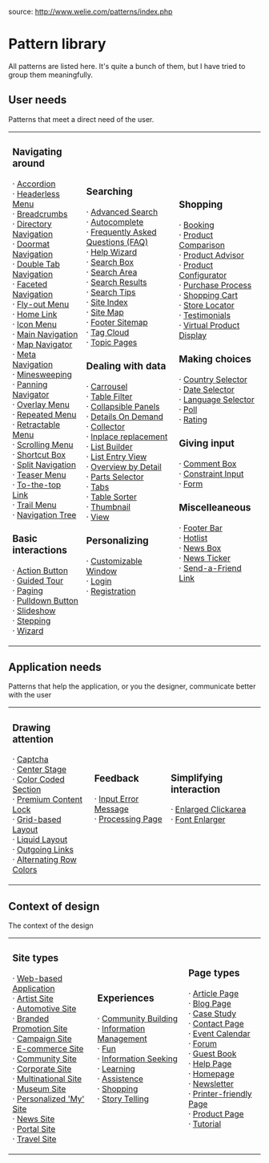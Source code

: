 source: http://www.welie.com/patterns/index.php

# Pattern library

All patterns are listed here. It's quite a bunch of them, but I have tried to group them meaningfully.  

## User needs

Patterns that meet a direct need of the user.  

<table class="topbottomBorder" cellspacing="0" cellpadding="0" border="0" width="673">

<tbody>

<tr>

<td class="normalText">

### Navigating around

· [Accordion](http://www.welie.com/patterns/showPattern.php?patternID=accordion)  
· [Headerless Menu](http://www.welie.com/patterns/showPattern.php?patternID=combined-menu)  
· [Breadcrumbs](http://www.welie.com/patterns/showPattern.php?patternID=crumbs)  
· [Directory Navigation](http://www.welie.com/patterns/showPattern.php?patternID=directory)  
· [Doormat Navigation](http://www.welie.com/patterns/showPattern.php?patternID=doormat)  
· [Double Tab Navigation](http://www.welie.com/patterns/showPattern.php?patternID=doubletab)  
· [Faceted Navigation](http://www.welie.com/patterns/showPattern.php?patternID=faceted-navigation)  
· [Fly-out Menu](http://www.welie.com/patterns/showPattern.php?patternID=fly-out-menu)  
· [Home Link](http://www.welie.com/patterns/showPattern.php?patternID=home)  
· [Icon Menu](http://www.welie.com/patterns/showPattern.php?patternID=image-menu)  
· [Main Navigation](http://www.welie.com/patterns/showPattern.php?patternID=main-navigation)  
· [Map Navigator](http://www.welie.com/patterns/showPattern.php?patternID=map-navigator)  
· [Meta Navigation](http://www.welie.com/patterns/showPattern.php?patternID=meta-navigation)  
· [Minesweeping](http://www.welie.com/patterns/showPattern.php?patternID=minesweeping)  
· [Panning Navigator](http://www.welie.com/patterns/showPattern.php?patternID=navigator)  
· [Overlay Menu](http://www.welie.com/patterns/showPattern.php?patternID=overlay-menu)  
· [Repeated Menu](http://www.welie.com/patterns/showPattern.php?patternID=repeated-menu)  
· [Retractable Menu](http://www.welie.com/patterns/showPattern.php?patternID=retractable-menu)  
· [Scrolling Menu](http://www.welie.com/patterns/showPattern.php?patternID=scrolling-menu)  
· [Shortcut Box](http://www.welie.com/patterns/showPattern.php?patternID=shortcut-box)  
· [Split Navigation](http://www.welie.com/patterns/showPattern.php?patternID=split-navigation)  
· [Teaser Menu](http://www.welie.com/patterns/showPattern.php?patternID=teasermenu)  
· [To-the-top Link](http://www.welie.com/patterns/showPattern.php?patternID=top)  
· [Trail Menu](http://www.welie.com/patterns/showPattern.php?patternID=trail-menu)  
· [Navigation Tree](http://www.welie.com/patterns/showPattern.php?patternID=tree)  

### Basic interactions

· [Action Button](http://www.welie.com/patterns/showPattern.php?patternID=action-button)  
· [Guided Tour](http://www.welie.com/patterns/showPattern.php?patternID=guided-tour)  
· [Paging](http://www.welie.com/patterns/showPattern.php?patternID=paging)  
· [Pulldown Button](http://www.welie.com/patterns/showPattern.php?patternID=pulldown-button)  
· [Slideshow](http://www.welie.com/patterns/showPattern.php?patternID=slideshow)  
· [Stepping](http://www.welie.com/patterns/showPattern.php?patternID=stepping)  
· [Wizard](http://www.welie.com/patterns/showPattern.php?patternID=wizard)  
</td>

<td class="normalText">

### Searching

· [Advanced Search](http://www.welie.com/patterns/showPattern.php?patternID=advanced-search)  
· [Autocomplete](http://www.welie.com/patterns/showPattern.php?patternID=autocomplete)  
· [Frequently Asked Questions (FAQ)](http://www.welie.com/patterns/showPattern.php?patternID=faq)  
· [Help Wizard](http://www.welie.com/patterns/showPattern.php?patternID=help-wizard)  
· [Search Box](http://www.welie.com/patterns/showPattern.php?patternID=search)  
· [Search Area](http://www.welie.com/patterns/showPattern.php?patternID=searcharea)  
· [Search Results](http://www.welie.com/patterns/showPattern.php?patternID=search-results)  
· [Search Tips](http://www.welie.com/patterns/showPattern.php?patternID=search-tips)  
· [Site Index](http://www.welie.com/patterns/showPattern.php?patternID=site-index)  
· [Site Map](http://www.welie.com/patterns/showPattern.php?patternID=sitemap)  
· [Footer Sitemap](http://www.welie.com/patterns/showPattern.php?patternID=sitemap-footer)  
· [Tag Cloud](http://www.welie.com/patterns/showPattern.php?patternID=tag-cloud)  
· [Topic Pages](http://www.welie.com/patterns/showPattern.php?patternID=topic-pages)  

### Dealing with data

· [Carrousel](http://www.welie.com/patterns/showPattern.php?patternID=carrousel)  
· [Table Filter](http://www.welie.com/patterns/showPattern.php?patternID=column-filter)  
· [Collapsible Panels](http://www.welie.com/patterns/showPattern.php?patternID=collapsible-panels)  
· [Details On Demand](http://www.welie.com/patterns/showPattern.php?patternID=details-on-demand)  
· [Collector](http://www.welie.com/patterns/showPattern.php?patternID=favourites)  
· [Inplace replacement](http://www.welie.com/patterns/showPattern.php?patternID=inplace-replacement)  
· [List Builder](http://www.welie.com/patterns/showPattern.php?patternID=list-builder)  
· [List Entry View](http://www.welie.com/patterns/showPattern.php?patternID=list-entry-view)  
· [Overview by Detail](http://www.welie.com/patterns/showPattern.php?patternID=overview-detail)  
· [Parts Selector](http://www.welie.com/patterns/showPattern.php?patternID=parts-selector)  
· [Tabs](http://www.welie.com/patterns/showPattern.php?patternID=tabbing)  
· [Table Sorter](http://www.welie.com/patterns/showPattern.php?patternID=table-sorter)  
· [Thumbnail](http://www.welie.com/patterns/showPattern.php?patternID=thumbnail)  
· [View](http://www.welie.com/patterns/showPattern.php?patternID=view)  

### Personalizing

· [Customizable Window](http://www.welie.com/patterns/showPattern.php?patternID=customization-window)  
· [Login](http://www.welie.com/patterns/showPattern.php?patternID=login)  
· [Registration](http://www.welie.com/patterns/showPattern.php?patternID=registration)  
</td>

<td class="normalText">

### Shopping

· [Booking](http://www.welie.com/patterns/showPattern.php?patternID=booking)  
· [Product Comparison](http://www.welie.com/patterns/showPattern.php?patternID=comparison)  
· [Product Advisor](http://www.welie.com/patterns/showPattern.php?patternID=product-advisor)  
· [Product Configurator](http://www.welie.com/patterns/showPattern.php?patternID=product-configurator)  
· [Purchase Process](http://www.welie.com/patterns/showPattern.php?patternID=purchase-process)  
· [Shopping Cart](http://www.welie.com/patterns/showPattern.php?patternID=shopping-cart)  
· [Store Locator](http://www.welie.com/patterns/showPattern.php?patternID=store-locator)  
· [Testimonials](http://www.welie.com/patterns/showPattern.php?patternID=testimonials)  
· [Virtual Product Display](http://www.welie.com/patterns/showPattern.php?patternID=vpd)  

### Making choices

· [Country Selector](http://www.welie.com/patterns/showPattern.php?patternID=country-selector)  
· [Date Selector](http://www.welie.com/patterns/showPattern.php?patternID=date-selector)  
· [Language Selector](http://www.welie.com/patterns/showPattern.php?patternID=language-selector)  
· [Poll](http://www.welie.com/patterns/showPattern.php?patternID=poll)  
· [Rating](http://www.welie.com/patterns/showPattern.php?patternID=rating)  

### Giving input

· [Comment Box](http://www.welie.com/patterns/showPattern.php?patternID=comment-box)  
· [Constraint Input](http://www.welie.com/patterns/showPattern.php?patternID=format)  
· [Form](http://www.welie.com/patterns/showPattern.php?patternID=forms)  

### Miscelleaneous

· [Footer Bar](http://www.welie.com/patterns/showPattern.php?patternID=footer-bar)  
· [Hotlist](http://www.welie.com/patterns/showPattern.php?patternID=hotlist)  
· [News Box](http://www.welie.com/patterns/showPattern.php?patternID=news)  
· [News Ticker](http://www.welie.com/patterns/showPattern.php?patternID=news-ticker)  
· [Send-a-Friend Link](http://www.welie.com/patterns/showPattern.php?patternID=send-to-friend)  
</td>

</tr>

</tbody>

</table>

## Application needs

Patterns that help the application, or you the designer, communicate better with the user  

<table class="topbottomBorder" cellspacing="0" cellpadding="0" border="0" width="673">

<tbody>

<tr>

<td class="normalText">

### Drawing attention

· [Captcha](http://www.welie.com/patterns/showPattern.php?patternID=captcha)  
· [Center Stage](http://www.welie.com/patterns/showPattern.php?patternID=center-stage)  
· [Color Coded Section](http://www.welie.com/patterns/showPattern.php?patternID=color-coded-section)  
· [Premium Content Lock](http://www.welie.com/patterns/showPattern.php?patternID=content-lock)  
· [Grid-based Layout](http://www.welie.com/patterns/showPattern.php?patternID=grid-based-layout)  
· [Liquid Layout](http://www.welie.com/patterns/showPattern.php?patternID=liquid-layout)  
· [Outgoing Links](http://www.welie.com/patterns/showPattern.php?patternID=outgoing-links)  
· [Alternating Row Colors](http://www.welie.com/patterns/showPattern.php?patternID=zebra-table)  
</td>

<td class="normalText">

### Feedback

· [Input Error Message](http://www.welie.com/patterns/showPattern.php?patternID=input-error)  
· [Processing Page](http://www.welie.com/patterns/showPattern.php?patternID=processing-page)  
</td>

<td class="normalText">

### Simplifying interaction

· [Enlarged Clickarea](http://www.welie.com/patterns/showPattern.php?patternID=enlarged-clickarea)  
· [Font Enlarger](http://www.welie.com/patterns/showPattern.php?patternID=font-enlarger)  
</td>

</tr>

</tbody>

</table>

## Context of design

The context of the design  

<table class="topbottomBorder" cellspacing="0" cellpadding="0" border="0" width="673">

<tbody>

<tr>

<td class="normalText">

### Site types

· [Web-based Application](http://www.welie.com/patterns/showPattern.php?patternID=application)  
· [Artist Site](http://www.welie.com/patterns/showPattern.php?patternID=artist-sites)  
· [Automotive Site](http://www.welie.com/patterns/showPattern.php?patternID=automotive)  
· [Branded Promotion Site](http://www.welie.com/patterns/showPattern.php?patternID=brand-promo-site)  
· [Campaign Site](http://www.welie.com/patterns/showPattern.php?patternID=campaign-site)  
· [E-commerce Site](http://www.welie.com/patterns/showPattern.php?patternID=commerce)  
· [Community Site](http://www.welie.com/patterns/showPattern.php?patternID=community)  
· [Corporate Site](http://www.welie.com/patterns/showPattern.php?patternID=corporate)  
· [Multinational Site](http://www.welie.com/patterns/showPattern.php?patternID=multinational)  
· [Museum Site](http://www.welie.com/patterns/showPattern.php?patternID=museum)  
· [Personalized 'My' Site](http://www.welie.com/patterns/showPattern.php?patternID=my-site)  
· [News Site](http://www.welie.com/patterns/showPattern.php?patternID=news-site)  
· [Portal Site](http://www.welie.com/patterns/showPattern.php?patternID=portals)  
· [Travel Site](http://www.welie.com/patterns/showPattern.php?patternID=travel-site)  
</td>

<td class="normalText">

### Experiences

· [Community Building](http://www.welie.com/patterns/showPattern.php?patternID=community-building)  
· [Information Management](http://www.welie.com/patterns/showPattern.php?patternID=creating)  
· [Fun](http://www.welie.com/patterns/showPattern.php?patternID=fun)  
· [Information Seeking](http://www.welie.com/patterns/showPattern.php?patternID=information-experience)  
· [Learning](http://www.welie.com/patterns/showPattern.php?patternID=learning)  
· [Assistence](http://www.welie.com/patterns/showPattern.php?patternID=service)  
· [Shopping](http://www.welie.com/patterns/showPattern.php?patternID=shopping)  
· [Story Telling](http://www.welie.com/patterns/showPattern.php?patternID=storytelling)  
</td>

<td class="normalText">

### Page types

· [Article Page](http://www.welie.com/patterns/showPattern.php?patternID=article-page)  
· [Blog Page](http://www.welie.com/patterns/showPattern.php?patternID=blog)  
· [Case Study](http://www.welie.com/patterns/showPattern.php?patternID=case-study)  
· [Contact Page](http://www.welie.com/patterns/showPattern.php?patternID=contact-us)  
· [Event Calendar](http://www.welie.com/patterns/showPattern.php?patternID=event-calendar)  
· [Forum](http://www.welie.com/patterns/showPattern.php?patternID=forum)  
· [Guest Book](http://www.welie.com/patterns/showPattern.php?patternID=guestbook)  
· [Help Page](http://www.welie.com/patterns/showPattern.php?patternID=help-page)  
· [Homepage](http://www.welie.com/patterns/showPattern.php?patternID=homepage)  
· [Newsletter](http://www.welie.com/patterns/showPattern.php?patternID=newsletter)  
· [Printer-friendly Page](http://www.welie.com/patterns/showPattern.php?patternID=printable-pages)  
· [Product Page](http://www.welie.com/patterns/showPattern.php?patternID=product-page)  
· [Tutorial](http://www.welie.com/patterns/showPattern.php?patternID=tutorial)  
</td>

</tr>

</tbody>

</table>
